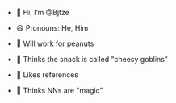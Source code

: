- 👋 Hi, I’m @Bjtze
- 😄 Pronouns: He, Him

- 🥜 Will work for peanuts
- 🍤 Thinks the snack is called "cheesy goblins"
- 🏥 Likes references

- 🧠 Thinks NNs are "magic"

<!---
Bjtze/Bjtze is a ✨ special ✨ repository because its `README.md` (this file) appears on your GitHub profile.
You can click the Preview link to take a look at your changes.
--->
